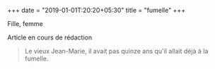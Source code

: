 +++
date = "2019-01-01T:20:20+05:30"
title = "fumelle"
+++

Fille, femme
<!--more-->
Article en cours de rédaction

> Le vieux Jean-Marie, il avait pas quinze ans qu'il allait déjà à la fumelle.
